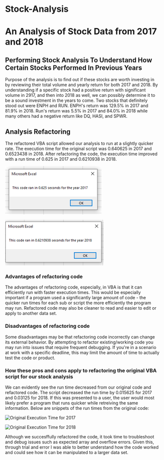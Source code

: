 # Stock-Analysis

# An Analysis of Stock Data from 2017 and 2018

## Performing Stock Analysis To Understand How Certain Stocks Performed In Previous Years

Purpose of the analysis is to find out if these stocks are worth investing in by reviewing their total volume and yearly return for both 2017 and 2018. By understanding if a specific stock had a positive return with significant volume in 2917, and then into 2018 as well, we can possibly determine it to be a sound investment in the years to come. Two stocks that definitely stood out were ENPH and RUN. ENPH's return was 129.5% in 2017 and 81.9% in 2018. Run's return was 5.5% in 2017 and 84.0% in 2018 while many others had a negative return like DQ, HASI, and SPWR.

## Analysis Refactoring

The refactored VBA script allowed our analysis to run at a slightly quicker rate. The execution time for the original script was 0.640625 in 2017 and 0.6523438 in 2018. After refactoring the code, the execution time improved with a run time of 0.625 in 2017 and 0.6210938 in 2018.

![Refactored Execution Time for 2017](Resources/VBA_Challenge_2017.png)

![Refactored Execution Time for 2018](Resources/VBA_Challenge_2018.png)

### Advantages of refactoring code

The advantages of refactoring code, especially, in VBA is that it can efficiently run with faster execution times. This would be especially important if a program used a significantly large amount of code - the quicker run times for each sub or script the more efficiently the program may run. Refactored code may also be cleaner to read and easier to edit or apply to another data set.

### Disadvantages of refactoring code

Some disadvantages may be that refactoring code incorrectly can change its external behavior. By attempting to refactor existing/working code you may run into issues that require frequent debugging. If you're in a scenario at work with a specific deadline, this may limit the amount of time to actually test the code or product.

### How these pros and cons apply to refactoring the original VBA script for our stock analysis

We can evidently see the run time decreased from our original code and refactored code. The script decreased the run time by 0.015625 for 2017 and 0.03125 for 2018. If this was presented to a user, the user would most likely prefer a program that runs quicker while retreiving the same information. Below are snippets of the run times from the original code:

![Original Execution Time for 2017](Resources/VBA_Original_Code_2017)

![Original Execution Time for 2018](Resources/VBA_Original_Code_2018)

Although we succesffully refactored the code, it took time to troubleshoot and debug issues such as expected array and overflow errors. Given this, through trial and error I was able to better understand how the code worked and could see how it can be manipulated to a larger data set. 
